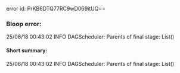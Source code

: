 error id: PrKB6DTQ77RC9wD069itUQ==
### Bloop error:

25/06/18 00:43:02 INFO DAGScheduler: Parents of final stage: List()
#### Short summary: 

25/06/18 00:43:02 INFO DAGScheduler: Parents of final stage: List()